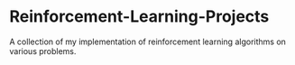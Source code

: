 # Reinforcement-Learning-Projects
A collection of my implementation of reinforcement learning algorithms on various problems.
